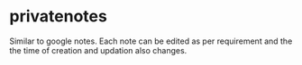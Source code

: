 # privatenotes
Similar to google notes. Each note can be edited as per requirement and the the time of creation and updation also changes.
